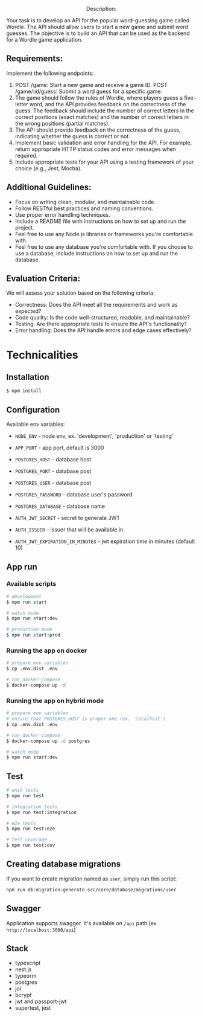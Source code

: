 <p align="center"# Wordle Game API

## Description:

Your task is to develop an API for the popular word-guessing game called Wordle. The API should allow users to start a new game and submit word guesses. The objective is to build an API that can be used as the backend for a Wordle game application.

## Requirements:

Implement the following endpoints:

1. POST /game: Start a new game and receive a game ID.
   POST /game/:id/guess: Submit a word guess for a specific game.
2. The game should follow the rules of Wordle, where players guess a five-letter word, and the API provides feedback on the correctness of the guess. The feedback should include the number of correct letters in the correct positions (exact matches) and the number of correct letters in the wrong positions (partial matches).
3. The API should provide feedback on the correctness of the guess, indicating whether the guess is correct or not.
4. Implement basic validation and error handling for the API. For example, return appropriate HTTP status codes and error messages when required.
5. Include appropriate tests for your API using a testing framework of your choice (e.g., Jest, Mocha).

## Additional Guidelines:

- Focus on writing clean, modular, and maintainable code.
- Follow RESTful best practices and naming conventions.
- Use proper error handling techniques.
- Include a README file with instructions on how to set up and run the project.
- Feel free to use any Node.js libraries or frameworks you're comfortable with.
- Feel free to use any database you're comfortable with. If you choose to use a database, include instructions on how to set up and run the database.

## Evaluation Criteria:

We will assess your solution based on the following criteria:

- Correctness: Does the API meet all the requirements and work as expected?
- Code quality: Is the code well-structured, readable, and maintainable?
- Testing: Are there appropriate tests to ensure the API's functionality?
- Error handling: Does the API handle errors and edge cases effectively?

# Technicalities

## Installation

```bash
$ npm install
```

## Configuration

Available env variables:

- `NODE_ENV` - node env, ex. 'development', 'production' or 'testing'
- `APP_PORT` - app port, default is 3000
- `POSTGRES_HOST` - database host
- `POSTGRES_PORT` - database post
- `POSTGRES_USER` - database post
- `POSTGRES_PASSWORD` - database user's password
- `POSTGRES_DATABASE` - database name

- `AUTH_JWT_SECRET` - secret to generate JWT
- `AUTH_ISSUER` - issuer that will be available in
- `AUTH_JWT_EXPIRATION_IN_MINUTES` - jwt expiration time in minutes (default 10)

## App run

### Available scripts

```bash
# development
$ npm run start

# watch mode
$ npm run start:dev

# production mode
$ npm run start:prod
```

### Running the app on docker

```bash
# prepare env variables
$ cp .env.dist .env

# run docker-compose
$ docker-compose up -d
```

### Running the app on hybrid mode

```bash
# prepare env variables
# ensure that POSTGRES_HOST is proper one (ex. 'localhost')
$ cp .env.dist .env

# run docker-compose
$ docker-compose up -d postgres

# watch mode
$ npm run start:dev
```

## Test

```bash
# unit tests
$ npm run test

# integration tests
$ npm run test:integration

# e2e tests
$ npm run test:e2e

# test coverage
$ npm run test:cov
```

## Creating database migrations

If you want to create migration named as `user`, simply run this script:

```bash
npm run db:migration:generate src/core/database/migrations/user
```

## Swagger

Application supports swagger. It's available on `/api` path (ex. `http://localhost:3000/api`)`

## Stack
- typescript
- nest.js
- typeorm
- postgres
- joi
- bcrypt
- jwt and passport-jwt
- supertest, jest